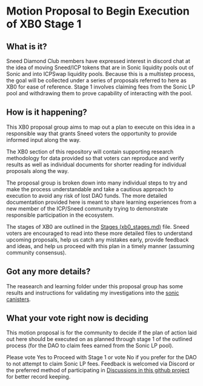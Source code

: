 # Motion Proposal to Begin Execution of XB0 Stage 1

## What is it?
Sneed Diamond Club members have expressed interest in discord chat at the idea of moving Sneed/ICP tokens that are in Sonic liquidity pools out of Sonic and into ICPSwap liquidity pools. Because this is a multistep process, the goal will be collected under a series of proposals referred to here as XB0 for ease of reference. Stage 1 involves claiming fees from the Sonic LP pool and withdrawing them to prove capability of interacting with the pool.

## How is it happening?
This XB0 proposal group aims to map out a plan to execute on this idea in a responsible way that grants Sneed voters the opportunity to provide informed input along the way.

The XB0 section of this repository will contain supporting research methodology for data provided so that voters can reproduce and verify results as well as individual documents for shorter reading for individual proposals along the way.

The proposal group is broken down into many individual steps to try and make the process understandable and take a cautious approach to execution to avoid any risk of lost DAO funds. The more detailed documentation provided here is meant to share learning experiences from a new member of the ICP/Sneed community trying to demonstrate responsible participation in the ecosystem.

The stages of XB0 are outlined in the [Stages (xb0_stages.md)](xb0_stages.md) file. Sneed voters are encouraged to read into these more detailed files to understand upcoming proposals, help us catch any mistakes early, provide feedback and ideas, and help us proceed with this plan in a timely manner (assuming community consensus).

## Got any more details?
The reasearch and learning folder under this proposal group has some results and instructions for validating my investigations into the [sonic canisters](/propGroups/xb0_SonicSwapLPMove/research_and_learning/sonic_canisters.md).

## What your vote right now is deciding
This motion proposal is for the community to decide if the plan of action laid out here should be executed on as planned through stage 1 of the outlined process (for the DAO to claim fees earned from the Sonic LP pool).

Please vote Yes to Proceed with Stage 1 or vote No if you prefer for the DAO to not attempt to claim Sonic LP fees. Feedback is welcomed via Discord or the preferred method of participating in [Discussions in this github project](https://github.com/XanderBrendon/sneed_props/discussions) for better record keeping.